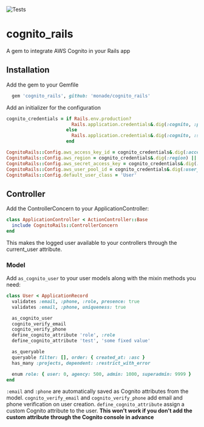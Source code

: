 ![Tests](https://github.com/monade/cognito_rails/actions/workflows/test.yml/badge.svg)

# cognito_rails

A gem to integrate AWS Cognito in your Rails app

## Installation

Add the gem to your Gemfile

```ruby
  gem 'cognito_rails', github: 'monade/cognito_rails'
```

Add an initializer for the configuration

```ruby
cognito_credentials = if Rails.env.production?
                        Rails.application.credentials&.dig(:cognito, :production)
                      else
                        Rails.application.credentials&.dig(:cognito, :staging)
                      end

CognitoRails::Config.aws_access_key_id = cognito_credentials&.dig(:access_key_id) || 'test'
CognitoRails::Config.aws_region = cognito_credentials&.dig(:region) || 'test'
CognitoRails::Config.aws_secret_access_key = cognito_credentials&.dig(:secret_access_key) || 'test'
CognitoRails::Config.aws_user_pool_id = cognito_credentials&.dig(:user_pool_id) || 'test'
CognitoRails::Config.default_user_class = 'User'
```

## Controller

Add the ControllerConcern to your ApplicationController:

```ruby
class ApplicationController < ActionController::Base
  include CognitoRails::ControllerConcern
end
```

This makes the logged user available to your controllers through the current_user attribute.

### Model

Add `as_cognito_user` to your user models along with the mixin methods you need:

```ruby
class User < ApplicationRecord
  validates :email, :phone, :role, presence: true
  validates :email, :phone, uniqueness: true

  as_cognito_user
  cognito_verify_email
  cognito_verify_phone
  define_cognito_attribute 'role', :role
  define_cognito_attribute 'test', 'some fixed value'

  as_queryable
  queryable filter: [], order: { created_at: :asc }
  has_many :projects, dependent: :restrict_with_error

  enum role: { user: 0, agency: 500, admin: 1000, superadmin: 9999 }
end
```

`:email` and `:phone` are automatically saved as Cognito attributes from the model.
`cognito_verify_email` and `cognito_verify_phone` add email and phone verification on user creation.
`define_cognito_attribute` assign a custom Cognito attribute to the user. **This won't work if you don't add the custom attribute through the Cognito console in advance**